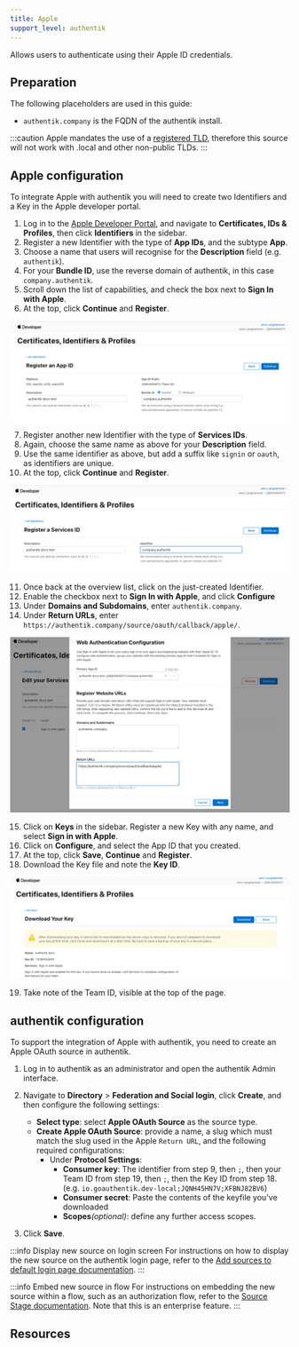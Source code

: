 ```yaml
---
title: Apple
support_level: authentik
---
```


Allows users to authenticate using their Apple ID credentials.

## Preparation

The following placeholders are used in this guide:

- `authentik.company` is the FQDN of the authentik install.

:::caution
Apple mandates the use of a [registered TLD](https://en.wikipedia.org/wiki/List_of_Internet_top-level_domains), therefore this source will not work with .local and other non-public TLDs.
:::

## Apple configuration

To integrate Apple with authentik you will need to create two Identifiers and a Key in the Apple developer portal.

1. Log in to the [Apple Developer Portal](https://developer.apple.com/account/), and navigate to **Certificates, IDs & Profiles**, then click **Identifiers** in the sidebar.
2. Register a new Identifier with the type of **App IDs**, and the subtype **App**.
3. Choose a name that users will recognise for the **Description** field (e.g. `authentik`).
4. For your **Bundle ID**, use the reverse domain of authentik, in this case `company.authentik`.
5. Scroll down the list of capabilities, and check the box next to **Sign In with Apple**.
6. At the top, click **Continue** and **Register**.

![](./app_id.png)

7. Register another new Identifier with the type of **Services IDs**.
8. Again, choose the same name as above for your **Description** field.
9. Use the same identifier as above, but add a suffix like `signin` or `oauth`, as identifiers are unique.
10. At the top, click **Continue** and **Register**.

![](./service_id.png)

11. Once back at the overview list, click on the just-created Identifier.
12. Enable the checkbox next to **Sign In with Apple**, and click **Configure**
13. Under **Domains and Subdomains**, enter `authentik.company`.
14. Under **Return URLs**, enter `https://authentik.company/source/oauth/callback/apple/`.

![](./app_service_config.png)

15. Click on **Keys** in the sidebar. Register a new Key with any name, and select **Sign in with Apple**.
16. Click on **Configure**, and select the App ID that you created.
17. At the top, click **Save**, **Continue** and **Register**.
18. Download the Key file and note the **Key ID**.

![](./key.png)

19. Take note of the Team ID, visible at the top of the page.

## authentik configuration

To support the integration of Apple with authentik, you need to create an Apple OAuth source in authentik.

1. Log in to authentik as an administrator and open the authentik Admin interface.
2. Navigate to **Directory** > **Federation and Social login**, click **Create**, and then configure the following settings:
    - **Select type**: select **Apple OAuth Source** as the source type.
    - **Create Apple OAuth Source**: provide a name, a slug which must match the slug used in the Apple `Return URL`, and the following required configurations:
        - Under **Protocol Settings**:
            - **Consumer key**: The identifier from step 9, then `;`, then your Team ID from step 19, then `;`, then the Key ID from step 18. (e.g. `io.goauthentik.dev-local;JQNH45HN7V;XFBNJ82BV6`)
            - **Consumer secret**: Paste the contents of the keyfile you've downloaded
            - **Scopes**_(optional)_: define any further access scopes.

3. Click **Save**.

:::info Display new source on login screen
For instructions on how to display the new source on the authentik login page, refer to the [Add sources to default login page documentation](../../index.md#add-sources-to-default-login-page).
:::

:::info Embed new source in flow
For instructions on embedding the new source within a flow, such as an authorization flow, refer to the [Source Stage documentation](../../../../../add-secure-apps/flows-stages/stages/source). Note that this is an enterprise feature.
:::

## Resources
